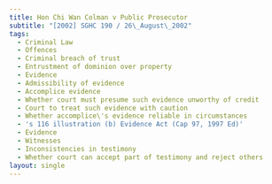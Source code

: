 ```yaml
---
title: Hon Chi Wan Colman v Public Prosecutor
subtitle: "[2002] SGHC 190 / 26\_August\_2002"
tags:
  - Criminal Law
  - Offences
  - Criminal breach of trust
  - Entrustment of dominion over property
  - Evidence
  - Admissibility of evidence
  - Accomplice evidence
  - Whether court must presume such evidence unworthy of credit
  - Court to treat such evidence with caution
  - Whether accomplice\'s evidence reliable in circumstances
  - 's 116 illustration (b) Evidence Act (Cap 97, 1997 Ed)'
  - Evidence
  - Witnesses
  - Inconsistencies in testimony
  - Whether court can accept part of testimony and reject others
layout: single
---
```


